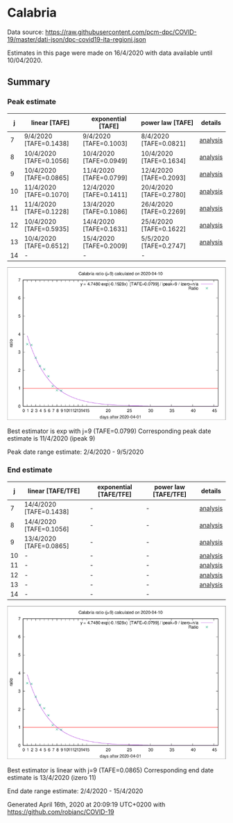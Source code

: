 # Calabria


Data source: https://raw.githubusercontent.com/pcm-dpc/COVID-19/master/dati-json/dpc-covid19-ita-regioni.json

Estimates in this page were made on 16/4/2020 with data available until 10/04/2020.


## Summary 

### Peak estimate 
|j|linear [TAFE]|exponential [TAFE]|power law [TAFE]|details|
|---|----|-----------|---------|-------|
|7|9/4/2020 [TAFE=0.1438]|9/4/2020 [TAFE=0.1003]|8/4/2020 [TAFE=0.0821]|[analysis](COVID-19_calabria_j7_2020-04-10.md)|
|8|10/4/2020 [TAFE=0.1056]|10/4/2020 [TAFE=0.0949]|10/4/2020 [TAFE=0.1634]|[analysis](COVID-19_calabria_j8_2020-04-10.md)|
|9|10/4/2020 [TAFE=0.0865]|11/4/2020 [TAFE=0.0799]|12/4/2020 [TAFE=0.2093]|[analysis](COVID-19_calabria_j9_2020-04-10.md)|
|10|11/4/2020 [TAFE=0.1070]|12/4/2020 [TAFE=0.1411]|20/4/2020 [TAFE=0.2780]|[analysis](COVID-19_calabria_j10_2020-04-10.md)|
|11|11/4/2020 [TAFE=0.1228]|13/4/2020 [TAFE=0.1086]|26/4/2020 [TAFE=0.2269]|[analysis](COVID-19_calabria_j11_2020-04-10.md)|
|12|10/4/2020 [TAFE=0.5935]|14/4/2020 [TAFE=0.1631]|25/4/2020 [TAFE=0.1622]|[analysis](COVID-19_calabria_j12_2020-04-10.md)|
|13|10/4/2020 [TAFE=0.6512]|15/4/2020 [TAFE=0.2009]|5/5/2020 [TAFE=0.2747]|[analysis](COVID-19_calabria_j13_2020-04-10.md)|
|14|-|-|-||

![best peak estimate](COVID-19_calabria_j9_2020-04-10.png)

Best estimator is exp with j=9 (TAFE=0.0799)
Corresponding peak date estimate is 11/4/2020 (ipeak 9)


Peak date range estimate: 2/4/2020 - 9/5/2020

### End estimate 
|j|linear [TAFE/TFE]|exponential [TAFE/TFE]|power law [TAFE/TFE]|details|
|---|----|-----------|---------|-------|
|7|14/4/2020 [TAFE=0.1438]|-|-|[analysis](COVID-19_calabria_j7_2020-04-10.md)|
|8|14/4/2020 [TAFE=0.1056]|-|-|[analysis](COVID-19_calabria_j8_2020-04-10.md)|
|9|13/4/2020 [TAFE=0.0865]|-|-|[analysis](COVID-19_calabria_j9_2020-04-10.md)|
|10|-|-|-|[analysis](COVID-19_calabria_j10_2020-04-10.md)|
|11|-|-|-|[analysis](COVID-19_calabria_j11_2020-04-10.md)|
|12|-|-|-|[analysis](COVID-19_calabria_j12_2020-04-10.md)|
|13|-|-|-|[analysis](COVID-19_calabria_j13_2020-04-10.md)|
|14|-|-|-||

![best zero estimate](COVID-19_calabria_j9_2020-04-10.png)

Best estimator is linear with j=9 (TAFE=0.0865)
Corresponding end date estimate is 13/4/2020 (izero 11)


End date range estimate: 2/4/2020 - 15/4/2020

Generated April 16th, 2020 at 20:09:19 UTC+0200 with https://github.com/robianc/COVID-19
